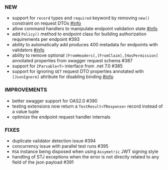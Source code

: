 ### NEW
- support for `record` types and `required` keyword by removing `new()` constraint on request DTOs [#info]()
- allow command handlers to manipulate endpoint validation state [#info](https://discord.com/channels/933662816458645504/1076434477246586941)
- add `Policy()` method to endpoint class for building authorization requirements per endpoint #393
- ability to automatically add produces 400 metadata for endpoints with validators [#info](https://discord.com/channels/933662816458645504/1077784720051556473)
- ability to remove optional `[FromHeaders],[FromClaim],[HasPermission]` annotated properties from swagger request schema #387
- support for `IParsable<T>` interface from .net 7.0 #385
- support for ignoring `GET` request DTO properties annotated with `[JsonIgnore]` attribute for disabling binding [#info](https://discord.com/channels/933662816458645504/1078782887756824606/1079980820581859378)

### IMPROVEMENTS
- better swagger support for OAS2.0 #390
- testing extensions now return a `TestResult<TResponse>` record instead of a value tuple
- optimize the endpoint request handler internals

### FIXES
- duplicate validator detection issue #394
- concurrency issue with parallel test runs #395
- `RSA` instance being disposed when using `Assymetric` JWT signing style
- handling of STJ exceptions when the error is not directly related to any field of the json payload #391